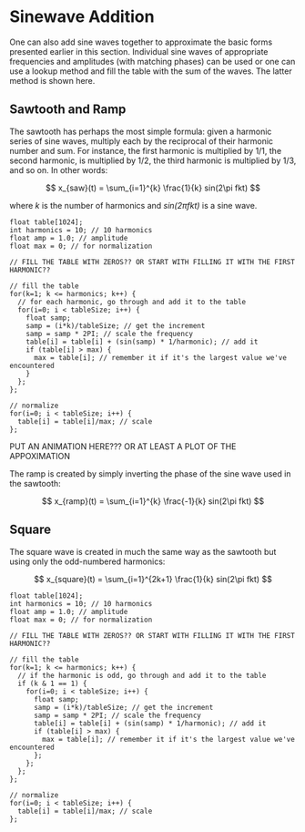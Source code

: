# Sinewave Addition

One can also add sine waves together to approximate the basic forms presented earlier in this section. Individual sine waves of appropriate frequencies and amplitudes (with matching phases) can be used or one can use a lookup method and fill the table with the sum of the waves. The latter method is shown here.

## Sawtooth and Ramp

The sawtooth has perhaps the most simple formula: given a harmonic series of sine waves, multiply each by the reciprocal of their harmonic number and sum. For instance, the first harmonic is multiplied by 1/1, the second harmonic, is multiplied by 1/2, the third harmonic is multiplied by 1/3, and so on. In other words:

$$
  x_{saw}(t) = \sum_{i=1}^{k} \frac{1}{k} sin(2\pi fkt)
$$

where _k_ is the number of harmonics and _sin(2πfkt)_ is a sine wave.

```
float table[1024];
int harmonics = 10; // 10 harmonics
float amp = 1.0; // amplitude
float max = 0; // for normalization

// FILL THE TABLE WITH ZEROS?? OR START WITH FILLING IT WITH THE FIRST HARMONIC??

// fill the table
for(k=1; k <= harmonics; k++) {
  // for each harmonic, go through and add it to the table
  for(i=0; i < tableSize; i++) {
    float samp;
    samp = (i*k)/tableSize; // get the increment
    samp = samp * 2PI; // scale the frequency
    table[i] = table[i] + (sin(samp) * 1/harmonic); // add it
    if (table[i] > max) {
      max = table[i]; // remember it if it's the largest value we've encountered
    }
  };
};

// normalize
for(i=0; i < tableSize; i++) {
  table[i] = table[i]/max; // scale
};

```

PUT AN ANIMATION HERE??? OR AT LEAST A PLOT OF THE APPOXIMATION

The ramp is created by simply inverting the phase of the sine wave used in the sawtooth:

$$
  x_{ramp}(t) = \sum_{i=1}^{k} \frac{-1}{k} sin(2\pi fkt)
$$

## Square

The square wave is created in much the same way as the sawtooth but using only the odd-numbered harmonics:

$$
  x_{square}(t) = \sum_{i=1}^{2k+1} \frac{1}{k} sin(2\pi fkt)
$$

```
float table[1024];
int harmonics = 10; // 10 harmonics
float amp = 1.0; // amplitude
float max = 0; // for normalization

// FILL THE TABLE WITH ZEROS?? OR START WITH FILLING IT WITH THE FIRST HARMONIC??

// fill the table
for(k=1; k <= harmonics; k++) {
  // if the harmonic is odd, go through and add it to the table
  if (k & 1 == 1) {
    for(i=0; i < tableSize; i++) {
      float samp;
      samp = (i*k)/tableSize; // get the increment
      samp = samp * 2PI; // scale the frequency
      table[i] = table[i] + (sin(samp) * 1/harmonic); // add it
      if (table[i] > max) {
        max = table[i]; // remember it if it's the largest value we've encountered
      };
    };
  };
};

// normalize
for(i=0; i < tableSize; i++) {
  table[i] = table[i]/max; // scale
};

```
